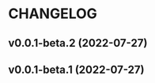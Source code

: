 # CHANGELOG
<!--next-version-placeholder-->

## v0.0.1-beta.2 (2022-07-27)

## v0.0.1-beta.1 (2022-07-27)
